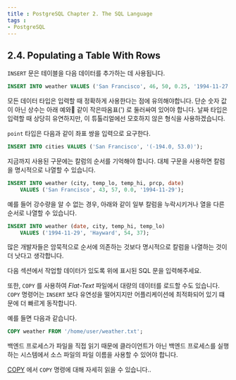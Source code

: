 ```yaml
---
title : PostgreSQL Chapter 2. The SQL Language
tags :
- PostgreSQL
---
```


## 2.4. Populating a Table With Rows

`INSERT` 문은 테이블을 다음 데이터를 추가하는 데 사용됩니다.

```sql
INSERT INTO weather VALUES ('San Francisco', 46, 50, 0.25, '1994-11-27');
```

모든 데이터 타입은 입력할 때 정확하게 사용한다는 점에 유의해야합니다. 단순 숫자 값이 아닌 상수는 아래 예와 같이 작은따옴표(') 로 둘러싸여 있어야 합니다. 날짜 타입은 입력할 때 상당히 유연하지만, 이 튜톨리얼에선 모호하지 않은 형식을 사용하겠습니다.

`point` 타입은 다음과 같이 좌표 쌍을 입력으로 요구한다.

```sql
INSERT INTO cities VALUES ('San Francisco', '(-194.0, 53.0)');
```

지금까지 사용된 구문에는 칼럼의 순서를 기억해야 합니다. 대체 구문을 사용하면 칼럼을 명시적으로 나열할 수 있습니다.

```sql
INSERT INTO weather (city, temp_lo, temp_hi, prcp, date)
    VALUES ('San Francisco', 43, 57, 0.0, '1994-11-29');
```

예를 들어 강수량을 알 수 없는 경우, 아래와 같이 일부 칼럼을 누락시키거나 열을 다른 순서로 나열할 수 있습니다. 

```sql
INSERT INTO weather (date, city, temp_hi, temp_lo)
    VALUES ('1994-11-29', 'Hayward', 54, 37);
```

많은 개발자들은 암묵적으로 순서에 의존하는 것보다 명시적으로 칼럼을 나열하는 것이 더 낫다고 생각합니다.

다음 섹션에서 작업할 데이터가 있도록 위에 표시된 SQL 문을 입력해주세요.

또한, `COPY` 를 사용하여 *Flat-Text* 파일에서 대량의 데이터를 로드할 수도 있습니다. `COPY` 명령어는 `INSERT` 보다 유연성을 떨어지지만 어플리케이션에 최적화되어 있기 떄문에 더 빠르게 동작합니다.

예를 들면 다음과 같습니다.

```sql
COPY weather FROM '/home/user/weather.txt';
```

백엔드 프로세스가 파일을 직접 읽기 때문에 클라이언트가 아닌 백엔드 프로세스를 실행하는 시스템에서 소스 파일의 파일 이름을 사용할 수 있어야 합니다.

[COPY](https://www.postgresql.org/docs/12/sql-copy.html) 에서 `COPY` 명령에 대해 자세히 읽을 수 있습니다..



